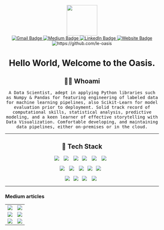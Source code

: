 
<div id="header" align="center">
  <img src="https://media.giphy.com/media/M9gbBd9nbDrOTu1Mqx/giphy.gif" width="100"/>
</div>


<div id="badges"  align="center">
                                        
  <a href="mailto:oyinlola14@gmail.com">
    <img src="https://img.shields.io/badge/Gmail-D14836?style=for-the-badge&logo=gmail&logoColor=white" alt="Gmail Badge"/>
  </a>
  <a href="https://medium.com/@le.oasis">
    <img src="https://img.shields.io/badge/Medium-12100E?style=for-the-badge&logo=medium&logoColor=white" alt="Medium Badge"/>
  </a>
  <a href="https://www.linkedin.com/in/mahmud-oyinloye-560354a5/">
    <img src="https://img.shields.io/badge/LinkedIn-blue?style=for-the-badge&logo=linkedin&logoColor=white" alt="LinkedIn Badge"/>
  </a>
  <a href="https://1400.news/">
    <img src="https://img.shields.io/badge/website-000000?style=for-the-badge&logo=About.me&logoColor=white" alt="Website Badge"/>
  </a>
    <br>
  <img src="https://komarev.com/ghpvc/?username=le-oasis" alt="https://github.com/le-oasis" />
  <h1>
  Hello World, Welcome to the Oasis.
</h1>
</div>

<h2 align="center"> 👨‍💻 Whoami</h2>
<p align="center">
  <samp> A Data Scientist, adept in applying Python libraries such as Numpy & Pandas for featuring engineering of labeled data for machine learning pipelines, also Scikit-Learn for model evaluation prior to deployment. Solid track record of computational skills, statistical analysis, predictive modeling, and a keen learner of effective storytelling with Data Visualization. Comfortable developing, and maintaining data pipelines, either on-premises or in the cloud.
  </samp>
</p>

<hr>

<h2 align="center"> 🔭 Tech Stack </h2>
<p align="center">
  <img src="https://img.shields.io/badge/PostgreSQL-316192?style=for-the-badge&logo=postgresql&logoColor=white" />&nbsp;&nbsp;&nbsp;
  <img src="https://img.shields.io/badge/MySQL-00000F?style=for-the-badge&logo=mysql&logoColor=white" />&nbsp;&nbsp;&nbsp;
  <img src="https://img.shields.io/badge/Python-14354C?style=for-the-badge&logo=python&logoColor=white" />&nbsp;&nbsp;
  <img src="https://img.shields.io/badge/docker-%230db7ed.svg?style=for-the-badge&logo=docker&logoColor=white" />&nbsp;&nbsp;&nbsp;
  <img src="https://img.shields.io/badge/Apache%20Airflow-017CEE?style=for-the-badge&logo=Apache%20Airflow&logoColor=white" />&nbsp;&nbsp;&nbsp;
  <img src="https://img.shields.io/static/v1?style=for-the-badge&message=Apache+Spark&color=E25A1C&logo=Apache+Spark&logoColor=FFFFFF&label=" />&nbsp;&nbsp;&nbsp;
</p>
<p align="center">
  <img src="https://img.shields.io/badge/numpy-%23013243.svg?style=for-the-badge&logo=numpy&logoColor=white" />&nbsp;&nbsp;&nbsp;
  <img src="https://img.shields.io/badge/pandas-%23150458.svg?style=for-the-badge&logo=pandas&logoColor=white" />&nbsp;&nbsp;&nbsp;
  <img src="https://img.shields.io/badge/scikit--learn-%23F7931E.svg?style=for-the-badge&logo=scikit-learn&logoColor=white" />&nbsp;&nbsp;
  <img src="https://img.shields.io/badge/-ElasticSearch-005571?style=for-the-badge&logo=elasticsearch" />&nbsp;&nbsp;
  <img src="https://img.shields.io/static/v1?style=for-the-badge&message=Google+Cloud&color=4285F4&logo=Google+Cloud&logoColor=FFFFFF&label=" />&nbsp;&nbsp;&nbsp;
</p>
<p align="center">
  <img src="https://img.shields.io/static/v1?style=for-the-badge&message=Microsoft+Azure&color=0078D4&logo=Microsoft+Azure&logoColor=FFFFFF&label=" />&nbsp;&nbsp;
  <img src="https://img.shields.io/static/v1?style=for-the-badge&message=Tableau&color=E97627&logo=Tableau&logoColor=FFFFFF&label=" />&nbsp;&nbsp;
  <img src="https://img.shields.io/static/v1?style=for-the-badge&message=Power+BI&color=222222&logo=Power+BI&logoColor=F2C811&label=" />&nbsp;&nbsp;&nbsp;
  <img src="https://img.shields.io/static/v1?style=for-the-badge&message=Kibana&color=005571&logo=Kibana&logoColor=FFFFFF&label=" />&nbsp;&nbsp;
</p>


<hr>

### Medium articles
| | |
|:-------------------------:|:-------------------------:|
|<a target="_blank" href="https://github-readme-medium-recent-article.vercel.app/medium/@le.oasis/1"><img src="https://github-readme-medium-recent-article.vercel.app/medium/@le.oasis/1" >|<a target="_blank" href="https://github-readme-medium-recent-article.vercel.app/medium/@le.oasis/2"><img src="https://github-readme-medium-recent-article.vercel.app/medium/@le.oasis/2">
|<a target="_blank" href="https://github-readme-medium-recent-article.vercel.app/medium/@le.oasis/3"><img src="https://github-readme-medium-recent-article.vercel.app/medium/@le.oasis/3">|<a target="_blank" href="https://github-readme-medium-recent-article.vercel.app/medium/@le.oasis/4"><img src="https://github-readme-medium-recent-article.vercel.app/medium/@le.oasis/4">
|<a target="_blank" href="https://github-readme-medium-recent-article.vercel.app/medium/@le.oasis/5"><img src="https://github-readme-medium-recent-article.vercel.app/medium/@le.oasis/5">|<a target="_blank" href="https://github-readme-medium-recent-article.vercel.app/medium/@le.oasis/0"><img src="https://github-readme-medium-recent-article.vercel.app/medium/@le.oasis/0">|| 


<!--


### 🔥 My Stats

[![GitHub Streak](http://github-readme-streak-stats.herokuapp.com?user=le-oasis&theme=dark&background=000000)](https://git.io/streak-stats)
